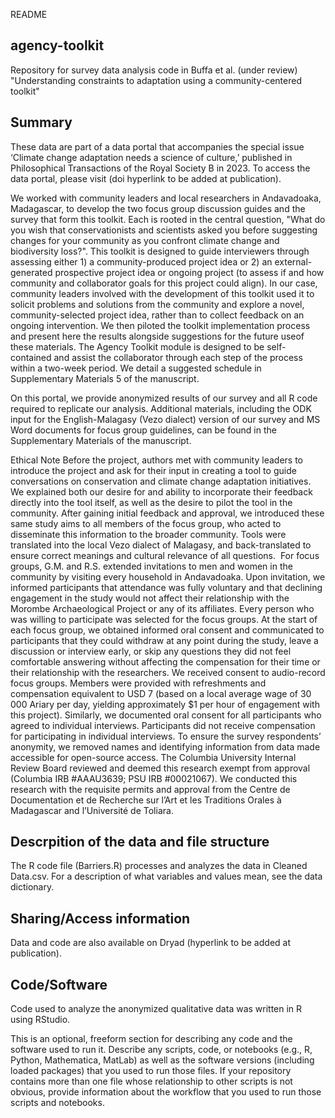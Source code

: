 README

## agency-toolkit
Repository for survey data analysis code in Buffa et al. (under review) "Understanding constraints to adaptation using a community-centered toolkit"

## Summary
These data are part of a data portal that accompanies the special issue ‘Climate change adaptation needs a science of culture,’ published in Philosophical Transactions of the Royal Society B in 2023. To access the data portal, please visit (doi hyperlink to be added at publication).

We worked with community leaders and local researchers in Andavadoaka, Madagascar, to develop the two focus group discussion guides and the survey that form this toolkit. Each is rooted in the central question, "What do you wish that conservationists and scientists asked you before suggesting changes for your community as you confront climate change and biodiversity loss?". This toolkit is designed to guide interviewers through assessing either 1) a community-produced project idea or 2) an external-generated prospective project idea or ongoing project (to assess if and how community and collaborator goals for this project could align). In our case, community leaders involved with the development of this toolkit used it to solicit problems and solutions from the community and explore a novel, community-selected project idea, rather than to collect feedback on an ongoing intervention. We then piloted the toolkit implementation process and present here the results alongside suggestions for the future useof these materials. The Agency Toolkit module is designed to be self-contained and assist the collaborator through each step of the process within a two-week period. We detail a suggested schedule in Supplementary Materials 5 of the manuscript.

On this portal, we provide anonymized results of our survey and all R code required to replicate our analysis. Additional materials, including the ODK input for the English-Malagasy (Vezo dialect) version of our survey and MS Word documents for focus group guidelines, can be found in the Supplementary Materials of the manuscript.

Ethical Note
Before the project, authors met with community leaders to introduce the project and ask for their input in creating a tool to guide conversations on conservation and climate change adaptation initiatives. We explained both our desire for and ability to incorporate their feedback directly into the tool itself, as well as the desire to pilot the tool in the community. After gaining initial feedback and approval, we introduced these same study aims to all members of the focus group, who acted to disseminate this information to the broader community. Tools were translated into the local Vezo dialect of Malagasy, and back-translated to ensure correct meanings and cultural relevance of all questions. 
For focus groups, G.M. and R.S. extended invitations to men and women in the community by visiting every household in Andavadoaka. Upon invitation, we informed participants that attendance was fully voluntary and that declining engagement in the study would not affect their relationship with the Morombe Archaeological Project or any of its affiliates. Every person who was willing to participate was selected for the focus groups. At the start of each focus group, we obtained informed oral consent and communicated to participants that they could withdraw at any point during the study, leave a discussion or interview early, or skip any questions they did not feel comfortable answering without affecting the compensation for their time or their relationship with the researchers. We received consent to audio-record focus groups. Members were provided with refreshments and compensation equivalent to USD 7 (based on a local average wage of 30 000 Ariary per day, yielding approximately $1 per hour of engagement with this project).
Similarly, we documented oral consent for all participants who agreed to individual interviews. Participants did not receive compensation for participating in individual interviews. To ensure the survey respondents’ anonymity, we removed names and identifying information from data made accessible for open-source access. The Columbia University Internal Review Board reviewed and deemed this research exempt from approval (Columbia IRB #AAAU3639; PSU IRB #00021067). We conducted this research with the requisite permits and approval from the Centre de Documentation et de Recherche sur l’Art et les Traditions Orales à Madagascar and l’Université de Toliara.

## Descrpition of the data and file structure
The R code file (Barriers.R) processes and analyzes the data in Cleaned Data.csv. For a description of what variables and values mean, see the data dictionary.

## Sharing/Access information
Data and code are also available on Dryad (hyperlink to be added at publication). 

## Code/Software
Code used to analyze the anonymized qualitative data was written in R using RStudio.

This is an optional, freeform section for describing any code and the software used to run it. Describe any scripts, code, or notebooks (e.g., R, Python, Mathematica, MatLab) as well as the software versions (including loaded packages) that you used to run those files. If your repository contains more than one file whose relationship to other scripts is not obvious, provide information about the workflow that you used to run those scripts and notebooks.


